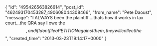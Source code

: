  {
   "id": "495426563826614",
   "post_id": "462493170453287_490608044308466",
   "from_name": "Pete Daoust",
   "message": "I ALWAYS been the plaintiff....thats how it works in tax court...the QRA say I owe the $$, and if I dont file a PETITION against them, they will collect the $$",
   "created_time": "2013-03-23T19:14:17+0000"
 }
